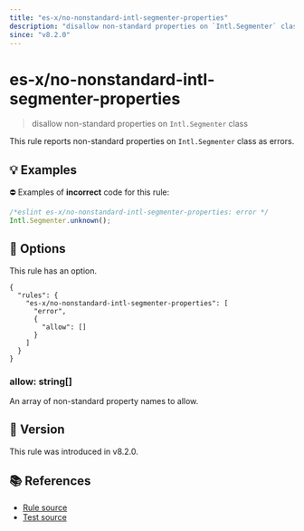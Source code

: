 ```yaml
---
title: "es-x/no-nonstandard-intl-segmenter-properties"
description: "disallow non-standard properties on `Intl.Segmenter` class"
since: "v8.2.0"
---
```


# es-x/no-nonstandard-intl-segmenter-properties
> disallow non-standard properties on `Intl.Segmenter` class

This rule reports non-standard properties on `Intl.Segmenter` class as errors.

## 💡 Examples

⛔ Examples of **incorrect** code for this rule:

<eslint-playground type="bad">

```js
/*eslint es-x/no-nonstandard-intl-segmenter-properties: error */
Intl.Segmenter.unknown();
```

</eslint-playground>

## 🔧 Options

This rule has an option.

```jsonc
{
  "rules": {
    "es-x/no-nonstandard-intl-segmenter-properties": [
      "error",
      {
        "allow": []
      }
    ]
  }
}
```

### allow: string[]

An array of non-standard property names to allow.

## 🚀 Version

This rule was introduced in v8.2.0.

## 📚 References

- [Rule source](https://github.com/eslint-community/eslint-plugin-es-x/blob/master/lib/rules/no-nonstandard-intl-segmenter-properties.js)
- [Test source](https://github.com/eslint-community/eslint-plugin-es-x/blob/master/tests/lib/rules/no-nonstandard-intl-segmenter-properties.js)
